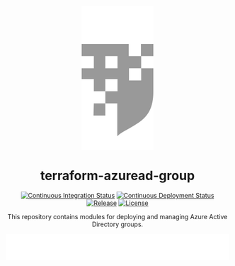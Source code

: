 <div align="center">
  <picture>
    <source media="(prefers-color-scheme: dark)" srcset="https://raw.githubusercontent.com/cncsc/.meta/main/img/cncsc-logo-dark.svg">
    <source media="(prefers-color-scheme: light)" srcset="https://raw.githubusercontent.com/cncsc/.meta/main/img/cncsc-logo-light.svg">
    <img alt="Cloud-Native Cybersecurity Collective Logo" src="https://raw.githubusercontent.com/cncsc/.meta/main/img/cncsc-logo-mid.svg">
  </picture>

  # terraform-azuread-group

  [![Continuous Integration Status][ci_badge_image]][ci_badge_link]
  [![Continuous Deployment Status][cd_badge_image]][cd_badge_link]
  [![Release][release_badge_image]][release_badge_link]
  [![License][license_badge_image]][license_badge_link]

  This repository contains modules for deploying and managing Azure Active Directory groups.

  <picture>
    <source media="(prefers-color-scheme: dark)" srcset="https://raw.githubusercontent.com/cncsc/.meta/main/img/contributor-armor-dark.svg">
    <source media="(prefers-color-scheme: light)" srcset="https://raw.githubusercontent.com/cncsc/.meta/main/img/contributor-armor-light.svg">
    <img alt="Contributed and maintained by Armor" src="https://raw.githubusercontent.com/cncsc/.meta/main/img/contributor-armor-dark.svg">
  </picture>
</div>

[ci_badge_image]:https://img.shields.io/github/workflow/status/cncsc/terraform-azuread-group/Continuous%20Integration?label=ci&logo=github
[ci_badge_link]:https://github.com/cncsc/terraform-azuread-group/actions/workflows/ci.yaml
[cd_badge_image]:https://img.shields.io/github/workflow/status/cncsc/terraform-azuread-group/Continuous%20Deployment?label=cd&logo=github
[cd_badge_link]:https://github.com/cncsc/terraform-azuread-group/actions/workflows/cd.yaml
[release_badge_image]:https://img.shields.io/github/v/release/cncsc/terraform-azuread-group?logo=terraform
[release_badge_link]:https://registry.terraform.io/modules/cncsc/group/azuread/latest
[license_badge_image]:https://img.shields.io/github/license/cncsc/terraform-azuread-group
[license_badge_link]:./LICENSE
